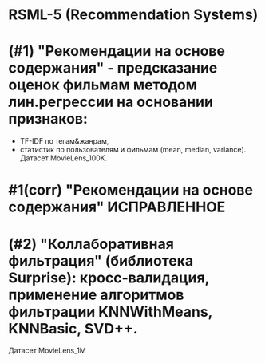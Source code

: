 # RSML-5 (Recommendation Systems)

# (#1) "Рекомендации на основе содержания" - предсказание оценок фильмам методом лин.регрессии  на основании признаков: 
- TF-IDF по тегам&жанрам, 
- статистик по пользователям и фильмам (mean, median, variance). 
Датасет MovieLens_100K.

# #1(corr) "Рекомендации на основе содержания" ИСПРАВЛЕННОЕ

# (#2) "Коллаборативная фильтрация" (библиотека Surprise): кросс-валидация, применение алгоритмов фильтрации KNNWithMeans, KNNBasic, SVD++. 
Датасет MovieLens_1M
